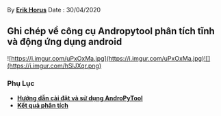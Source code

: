
By **[Erik Horus](https://github.com/ErikHorus1249)**
Date : 30/04/2020 

## Ghi chép về công cụ Andropytool  phân tích tĩnh và động ứng dụng android  
![https://i.imgur.com/uPxOxMa.jpg](https://i.imgur.com/uPxOxMa.jpg)![](https://i.imgur.com/hSlJXqr.png)
### Phụ Lục 
- [**Hướng dẫn cài đặt và sử dụng AndroPyTool**](./AndroPyToolInstalling.md)
- [**Kết quả phân tích**](./lab)

